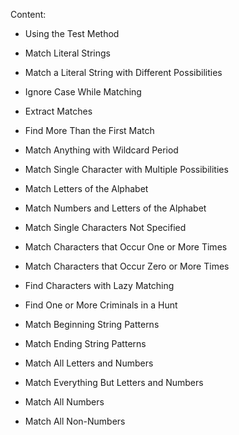 Content:

* Using the Test Method

* Match Literal Strings

* Match a Literal String with Different Possibilities

* Ignore Case While Matching

* Extract Matches

* Find More Than the First Match

* Match Anything with Wildcard Period

* Match Single Character with Multiple Possibilities

* Match Letters of the Alphabet

* Match Numbers and Letters of the Alphabet

* Match Single Characters Not Specified

* Match Characters that Occur One or More Times

* Match Characters that Occur Zero or More Times

* Find Characters with Lazy Matching

* Find One or More Criminals in a Hunt

* Match Beginning String Patterns

* Match Ending String Patterns

* Match All Letters and Numbers

* Match Everything But Letters and Numbers

* Match All Numbers

* Match All Non-Numbers